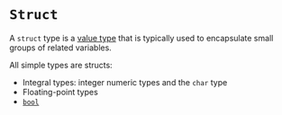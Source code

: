 # `Struct`

A `struct` type is a [value type][csharp-info-value_types] that is typically used to encapsulate small groups of related variables.

All simple types are structs:

- Integral types: integer numeric types and the `char` type
- Floating-point types
- [`bool`][csharp-type-bool]

[csharp-info-value_types]: ../info/value_types.md
[csharp-type-bool]: ./bool.md
